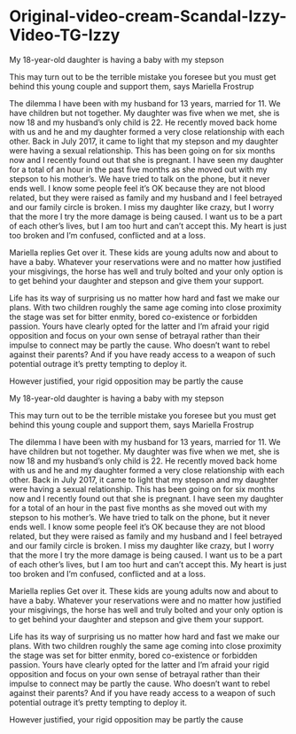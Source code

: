 # Original-video-cream-Scandal-Izzy-Video-TG-Izzy


My 18-year-old daughter is having a baby with my stepson


This may turn out to be the terrible mistake you foresee but you must get behind this young couple and support them, says Mariella Frostrup

The dilemma I have been with my husband for 13 years, married for 11. We have children but not together. My daughter was five when we met, she is now 18 and my husband’s only child is 22. He recently moved back home with us and he and my daughter formed a very close relationship with each other. Back in July 2017, it came to light that my stepson and my daughter were having a sexual relationship. This has been going on for six months now and I recently found out that she is pregnant. I have seen my daughter for a total of an hour in the past five months as she moved out with my stepson to his mother’s. We have tried to talk on the phone, but it never ends well. I know some people feel it’s OK because they are not blood related, but they were raised as family and my husband and I feel betrayed and our family circle is broken. I miss my daughter like crazy, but I worry that the more I try the more damage is being caused. I want us to be a part of each other’s lives, but I am too hurt and can’t accept this. My heart is just too broken and I’m confused, conflicted and at a loss.

Mariella replies Get over it. These kids are young adults now and about to have a baby. Whatever your reservations were and no matter how justified your misgivings, the horse has well and truly bolted and your only option is to get behind your daughter and stepson and give them your support.

Life has its way of surprising us no matter how hard and fast we make our plans. With two children roughly the same age coming into close proximity the stage was set for bitter enmity, bored co-existence or forbidden passion. Yours have clearly opted for the latter and I’m afraid your rigid opposition and focus on your own sense of betrayal rather than their impulse to connect may be partly the cause. Who doesn’t want to rebel against their parents? And if you have ready access to a weapon of such potential outrage it’s pretty tempting to deploy it.

However justified, your rigid opposition may be partly the cause






My 18-year-old daughter is having a baby with my stepson


This may turn out to be the terrible mistake you foresee but you must get behind this young couple and support them, says Mariella Frostrup

The dilemma I have been with my husband for 13 years, married for 11. We have children but not together. My daughter was five when we met, she is now 18 and my husband’s only child is 22. He recently moved back home with us and he and my daughter formed a very close relationship with each other. Back in July 2017, it came to light that my stepson and my daughter were having a sexual relationship. This has been going on for six months now and I recently found out that she is pregnant. I have seen my daughter for a total of an hour in the past five months as she moved out with my stepson to his mother’s. We have tried to talk on the phone, but it never ends well. I know some people feel it’s OK because they are not blood related, but they were raised as family and my husband and I feel betrayed and our family circle is broken. I miss my daughter like crazy, but I worry that the more I try the more damage is being caused. I want us to be a part of each other’s lives, but I am too hurt and can’t accept this. My heart is just too broken and I’m confused, conflicted and at a loss.

Mariella replies Get over it. These kids are young adults now and about to have a baby. Whatever your reservations were and no matter how justified your misgivings, the horse has well and truly bolted and your only option is to get behind your daughter and stepson and give them your support.

Life has its way of surprising us no matter how hard and fast we make our plans. With two children roughly the same age coming into close proximity the stage was set for bitter enmity, bored co-existence or forbidden passion. Yours have clearly opted for the latter and I’m afraid your rigid opposition and focus on your own sense of betrayal rather than their impulse to connect may be partly the cause. Who doesn’t want to rebel against their parents? And if you have ready access to a weapon of such potential outrage it’s pretty tempting to deploy it.

However justified, your rigid opposition may be partly the cause



